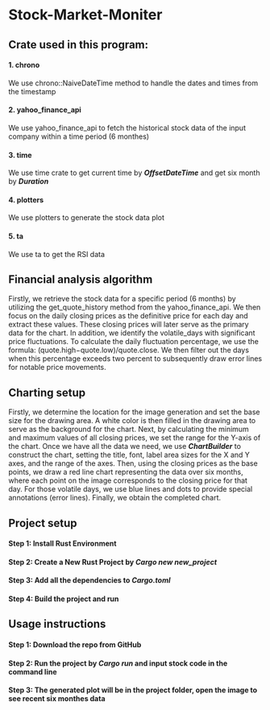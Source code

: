 # Stock-Market-Moniter

## Crate used in this program:
#### 1. chrono
We use chrono::NaiveDateTime method to handle the dates and times from the timestamp
#### 2. yahoo_finance_api
We use yahoo_finance_api to fetch the historical stock data of the input company within a time period (6 monthes)
#### 3. time
We use time crate to get current time by ***OffsetDateTime*** and get six month by ***Duration***
#### 4. plotters
We use plotters to generate the stock data plot
#### 5. ta
We use ta to get the RSI data

## Financial analysis algorithm
Firstly, we retrieve the stock data for a specific period (6 months) by utilizing the get_quote_history method from the yahoo_finance_api. 
We then focus on the daily closing prices as the definitive price for each day and extract these values. 
These closing prices will later serve as the primary data for the chart. 
In addition, we identify the volatile_days with significant price fluctuations. To calculate the daily fluctuation percentage, we use the formula: (quote.high−quote.low)/quote.close. 
We then filter out the days when this percentage exceeds two percent to subsequently draw error lines for notable price movements.

## Charting setup
Firstly, we determine the location for the image generation and set the base size for the drawing area. A white color is then filled in the drawing area to serve as the background for the chart. 
Next, by calculating the minimum and maximum values of all closing prices, we set the range for the Y-axis of the chart. 
Once we have all the data we need, we use ***ChartBuilder*** to construct the chart, setting the title, font, label area sizes for the X and Y axes, and the range of the axes. 
Then, using the closing prices as the base points, we draw a red line chart representing the data over six months, where each point on the image corresponds to the closing price for that day. 
For those volatile days, we use blue lines and dots to provide special annotations (error lines). Finally, we obtain the completed chart.

## Project setup

#### Step 1: Install Rust Environment
#### Step 2: Create a New Rust Project by ***Cargo new new_project***
#### Step 3: Add all the dependencies to ***Cargo.toml***
#### Step 4: Build the project and run

## Usage instructions
#### Step 1: Download the repo from GitHub
#### Step 2: Run the project by ***Cargo run*** and input stock code in the command line
#### Step 3: The generated plot will be in the project folder, open the image to see recent six monthes data